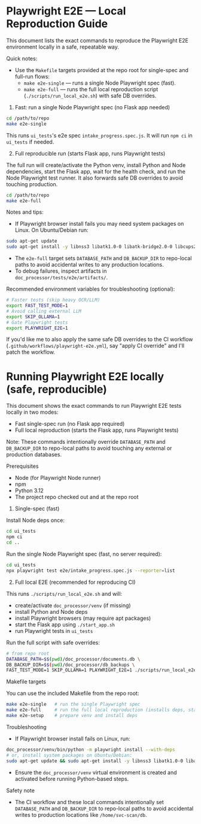 # Playwright E2E — Local Reproduction Guide

This document lists the exact commands to reproduce the Playwright E2E environment locally in a safe, repeatable way.

Quick notes:
- Use the `Makefile` targets provided at the repo root for single-spec and full-run flows:
  - `make e2e-single` — runs a single Node Playwright spec (fast).
  - `make e2e-full` — runs the full local reproduction script (`./scripts/run_local_e2e.sh`) with safe DB overrides.

1) Fast: run a single Node Playwright spec (no Flask app needed)

```bash
cd /path/to/repo
make e2e-single
```

This runs `ui_tests`'s e2e spec `intake_progress.spec.js`. It will run `npm ci` in `ui_tests` if needed.

2) Full reproducible run (starts Flask app, runs Playwright tests)

The full run will create/activate the Python venv, install Python and Node dependencies, start the Flask app, wait for the health check, and run the Node Playwright test runner. It also forwards safe DB overrides to avoid touching production.

```bash
cd /path/to/repo
make e2e-full
```

Notes and tips:
- If Playwright browser install fails you may need system packages on Linux. On Ubuntu/Debian run:

```bash
sudo apt-get update
sudo apt-get install -y libnss3 libatk1.0-0 libatk-bridge2.0-0 libcups2 libxss1 libgbm1 libxcomposite1 libxrandr2 libasound2 curl
```

- The `e2e-full` target sets `DATABASE_PATH` and `DB_BACKUP_DIR` to repo-local paths to avoid accidental writes to any production locations.
- To debug failures, inspect artifacts in `doc_processor/tests/e2e/artifacts/`.

Recommended environment variables for troubleshooting (optional):

```bash
# Faster tests (skip heavy OCR/LLM)
export FAST_TEST_MODE=1
# Avoid calling external LLM
export SKIP_OLLAMA=1
# Gate Playwright tests
export PLAYWRIGHT_E2E=1
```

If you'd like me to also apply the same safe DB overrides to the CI workflow (`.github/workflows/playwright-e2e.yml`), say "apply CI override" and I'll patch the workflow.
# Running Playwright E2E locally (safe, reproducible)

This document shows the exact commands to run Playwright E2E tests locally in two modes:

- Fast single-spec run (no Flask app required)
- Full local reproduction (starts the Flask app, runs Playwright tests)

Note: These commands intentionally override `DATABASE_PATH` and `DB_BACKUP_DIR` to repo-local paths to avoid touching any external or production databases.

Prerequisites
- Node (for Playwright Node runner)
- npm
- Python 3.12
- The project repo checked out and at the repo root

1) Single-spec (fast)

Install Node deps once:

```bash
cd ui_tests
npm ci
cd ..
```

Run the single Node Playwright spec (fast, no server required):

```bash
cd ui_tests
npx playwright test e2e/intake_progress.spec.js --reporter=list
```

2) Full local E2E (recommended for reproducing CI)

This runs `./scripts/run_local_e2e.sh` and will:

- create/activate `doc_processor/venv` (if missing)
- install Python and Node deps
- install Playwright browsers (may require apt packages)
- start the Flask app using `./start_app.sh`
- run Playwright tests in `ui_tests`

Run the full script with safe overrides:

```bash
# from repo root
DATABASE_PATH=$$(pwd)/doc_processor/documents.db \
DB_BACKUP_DIR=$$(pwd)/doc_processor/db_backups \
FAST_TEST_MODE=1 SKIP_OLLAMA=1 PLAYWRIGHT_E2E=1 ./scripts/run_local_e2e.sh
```

Makefile targets

You can use the included Makefile from the repo root:

```bash
make e2e-single   # run the single Playwright spec
make e2e-full     # run the full local reproduction (installs deps, starts app, runs tests)
make e2e-setup    # prepare venv and install deps
```

Troubleshooting
- If Playwright browser install fails on Linux, run:

```bash
doc_processor/venv/bin/python -m playwright install --with-deps
# or, install system packages on Ubuntu/Debian:
sudo apt-get update && sudo apt-get install -y libnss3 libatk1.0-0 libatk-bridge2.0-0 libcups2 libxss1 libgbm1 libxcomposite1 libxrandr2 libasound2 curl
```

- Ensure the `doc_processor/venv` virtual environment is created and activated before running Python-based steps.

Safety note
- The CI workflow and these local commands intentionally set `DATABASE_PATH` and `DB_BACKUP_DIR` to repo-local paths to avoid accidental writes to production locations like `/home/svc-scan/db`.
